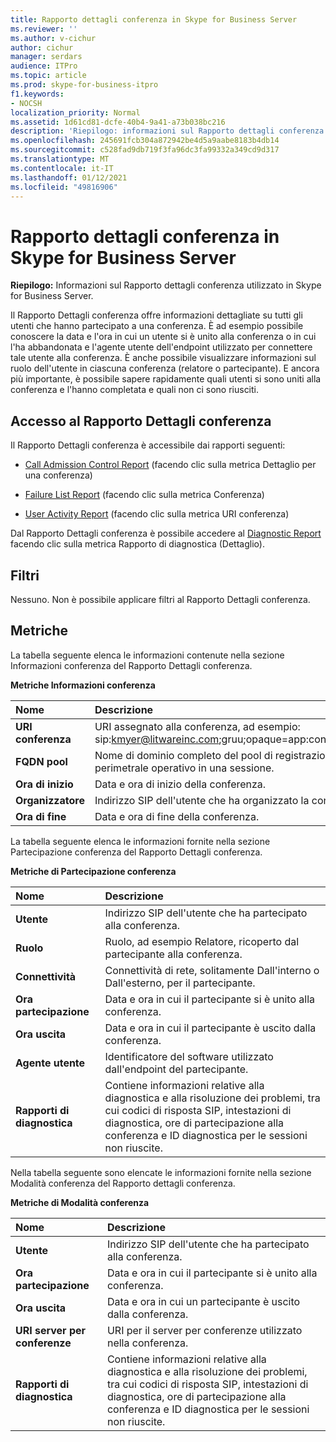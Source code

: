 ```yaml
---
title: Rapporto dettagli conferenza in Skype for Business Server
ms.reviewer: ''
ms.author: v-cichur
author: cichur
manager: serdars
audience: ITPro
ms.topic: article
ms.prod: skype-for-business-itpro
f1.keywords:
- NOCSH
localization_priority: Normal
ms.assetid: 1d61cd81-dcfe-40b4-9a41-a73b038bc216
description: 'Riepilogo: informazioni sul Rapporto dettagli conferenza utilizzato in Skype for Business Server.'
ms.openlocfilehash: 245691fcb304a872942be4d5a9aabe8183b4db14
ms.sourcegitcommit: c528fad9db719f3fa96dc3fa99332a349cd9d317
ms.translationtype: MT
ms.contentlocale: it-IT
ms.lasthandoff: 01/12/2021
ms.locfileid: "49816906"
---
```

# <a name="conference-detail-report-in-skype-for-business-server"></a>Rapporto dettagli conferenza in Skype for Business Server

**Riepilogo:** Informazioni sul Rapporto dettagli conferenza utilizzato in Skype for Business Server.

Il Rapporto Dettagli conferenza offre informazioni dettagliate su tutti gli utenti che hanno partecipato a una conferenza. È ad esempio possibile conoscere la data e l'ora in cui un utente si è unito alla conferenza o in cui l'ha abbandonata e l'agente utente dell'endpoint utilizzato per connettere tale utente alla conferenza. È anche possibile visualizzare informazioni sul ruolo dell'utente in ciascuna conferenza (relatore o partecipante). E ancora più importante, è possibile sapere rapidamente quali utenti si sono uniti alla conferenza e l'hanno completata e quali non ci sono riusciti.

## <a name="accessing-the-conference-detail-report"></a>Accesso al Rapporto Dettagli conferenza

Il Rapporto Dettagli conferenza è accessibile dai rapporti seguenti:

- [Call Admission Control Report](call-admission-control-report.md) (facendo clic sulla metrica Dettaglio per una conferenza)

- [Failure List Report](failure-list-report.md) (facendo clic sulla metrica Conferenza)

- [User Activity Report](call-diagnostic-reports-per-user.md) (facendo clic sulla metrica URI conferenza)

Dal Rapporto Dettagli conferenza è possibile accedere al [Diagnostic Report](diagnostic-report.md) facendo clic sulla metrica Rapporto di diagnostica (Dettaglio).

## <a name="filters"></a>Filtri

Nessuno. Non è possibile applicare filtri al Rapporto Dettagli conferenza.

## <a name="metrics"></a>Metriche

La tabella seguente elenca le informazioni contenute nella sezione Informazioni conferenza del Rapporto Dettagli conferenza.

**Metriche Informazioni conferenza**


| **Nome**                 | **Descrizione**                                                                                                            |
|:-------------------------|:---------------------------------------------------------------------------------------------------------------------------|
| **URI conferenza** <br/> | URI assegnato alla conferenza, ad esempio:  <br/> sip:kmyer@litwareinc.com;gruu;opaque=app:conf:focus:id:drg2y8v4  <br/> |
| **FQDN pool** <br/>      | Nome di dominio completo del pool di registrazione o del server perimetrale operativo in una sessione.  <br/>                             |
| **Ora di inizio** <br/>     | Data e ora di inizio della conferenza.  <br/>                                                                          |
| **Organizzatore** <br/>      | Indirizzo SIP dell'utente che ha organizzato la conferenza.  <br/>                                                               |
| **Ora di fine** <br/>       | Data e ora di fine della conferenza.  <br/>                                                                            |

La tabella seguente elenca le informazioni fornite nella sezione Partecipazione conferenza del Rapporto Dettagli conferenza.

**Metriche di Partecipazione conferenza**

|**Nome**|**Descrizione**|
|:-----|:-----|
|**Utente** <br/> |Indirizzo SIP dell'utente che ha partecipato alla conferenza.  <br/> |
|**Ruolo** <br/> |Ruolo, ad esempio Relatore, ricoperto dal partecipante alla conferenza.  <br/> |
|**Connettività** <br/> |Connettività di rete, solitamente Dall'interno o Dall'esterno, per il partecipante.  <br/> |
|**Ora partecipazione** <br/> |Data e ora in cui il partecipante si è unito alla conferenza.  <br/> |
|**Ora uscita** <br/> |Data e ora in cui il partecipante è uscito dalla conferenza.  <br/> |
|**Agente utente** <br/> |Identificatore del software utilizzato dall'endpoint del partecipante.  <br/> |
|**Rapporti di diagnostica** <br/> |Contiene informazioni relative alla diagnostica e alla risoluzione dei problemi, tra cui codici di risposta SIP, intestazioni di diagnostica, ore di partecipazione alla conferenza e ID diagnostica per le sessioni non riuscite.  <br/> |

Nella tabella seguente sono elencate le informazioni fornite nella sezione Modalità conferenza del Rapporto dettagli conferenza.

**Metriche di Modalità conferenza**

|**Nome**|**Descrizione**|
|:-----|:-----|
|**Utente** <br/> |Indirizzo SIP dell'utente che ha partecipato alla conferenza.  <br/> |
|**Ora partecipazione** <br/> |Data e ora in cui il partecipante si è unito alla conferenza.  <br/> |
|**Ora uscita** <br/> |Data e ora in cui un partecipante è uscito dalla conferenza.  <br/> |
|**URI server per conferenze** <br/> |URI per il server per conferenze utilizzato nella conferenza.  <br/> |
|**Rapporti di diagnostica** <br/> |Contiene informazioni relative alla diagnostica e alla risoluzione dei problemi, tra cui codici di risposta SIP, intestazioni di diagnostica, ore di partecipazione alla conferenza e ID diagnostica per le sessioni non riuscite.  <br/> |


